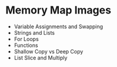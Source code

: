 # Memory Map Images
* Variable Assignments and Swapping
* Strings and Lists
* For Loops
* Functions
* Shallow Copy vs Deep Copy
* List Slice and Multiply
